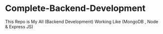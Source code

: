 # Complete-Backend-Development
 This Repo is My All (Backend Development) Working Like (MongoDB , Node & Express JS)
<!-- Class 1 Create Your First Api With Node & Express Js
1.req and res differcene
2.req behjo ge to response ayega res bhejna lazmi h.
--> 
<!-- Class 2 Create REST APIs (POST, GET, PUT, DELETE) and Use Postman.  -->
<!--Class 3 What is Middleware in Node.js Express? A Complete Guide 
1.Run all over the appliation (application level middleware)
2.particular run the appliation (route level middleware)
3.show send req name  (modern middleware)
middleware ke through hm res me koi key bhi add krsakte h.

-->